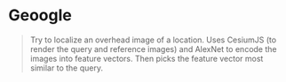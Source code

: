 # Geoogle
> Try to localize an overhead image of a location. Uses CesiumJS (to render the query and reference images) and AlexNet to encode the images into feature vectors. Then picks the feature vector most similar to the query.
